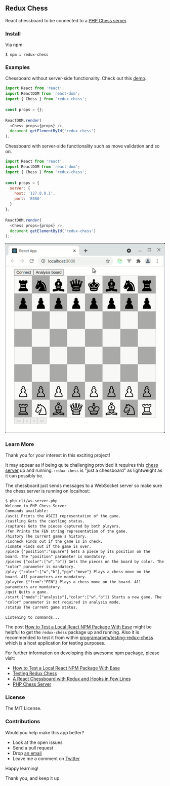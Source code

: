 ## Redux Chess

React chessboard to be connected to a [PHP Chess server](https://github.com/programarivm/chess-server).

### Install

Via npm:

    $ npm i redux-chess

### Examples

Chessboard without server-side functionality. Check out this [demo](https://programarivm.github.io/demo-redux-chess).

```js
import React from 'react';
import ReactDOM from 'react-dom';
import { Chess } from 'redux-chess';

const props = {};

ReactDOM.render(
  <Chess props={props} />,
  document.getElementById('redux-chess')
);
```

Chessboard with server-side functionality such as move validation and so on.

```js
import React from 'react';
import ReactDOM from 'react-dom';
import { Chess } from 'redux-chess';

const props = {
  server: {
    host: '127.0.0.1',
    port: '8080'
  }
};

ReactDOM.render(
  <Chess props={props} />,
  document.getElementById('redux-chess')
);

```

![Redux Chess](/resources/demo.gif)

### Learn More

Thank you for your interest in this exciting project!

It may appear as if being quite challenging provided it requires this [chess server](https://github.com/programarivm/chess-server) up and running. `redux-chess` is "just a chessboard" as lightweight as it can possibly be.

The chessboard just sends messages to a WebSocket server so make sure the chess server is running on localhost:

```
$ php cli/ws-server.php
Welcome to PHP Chess Server
Commands available:
/ascii Prints the ASCII representation of the game.
/castling Gets the castling status.
/captures Gets the pieces captured by both players.
/fen Prints the FEN string representation of the game.
/history The current game's history.
/ischeck Finds out if the game is in check.
/ismate Finds out if the game is over.
/piece {"position":"square"} Gets a piece by its position on the board. The "position" parameter is mandatory.
/pieces {"color":["w","b"]} Gets the pieces on the board by color. The "color" parameter is mandatory.
/play {"color":["w","b"],"pgn":"move"} Plays a chess move on the board. All parameters are mandatory.
/playfen {"from":"FEN"} Plays a chess move on the board. All parameters are mandatory.
/quit Quits a game.
/start {"mode":["analysis"],"color":["w","b"]} Starts a new game. The "color" parameter is not required in analysis mode.
/status The current game status.

Listening to commands...
```

The post [How to Test a Local React NPM Package With Ease](https://javascript.plainenglish.io/testing-a-local-react-npm-package-with-ease-7d0668676ddb) might be helpful to get the `redux-chess` package up and running. Also it is recommended to test it from within [programarivm/testing-redux-chess](https://github.com/programarivm/testing-redux-chess) which is a host application for testing purposes.

For further information on developing this awesome npm package, please visit:

- [How to Test a Local React NPM Package With Ease](https://javascript.plainenglish.io/testing-a-local-react-npm-package-with-ease-7d0668676ddb)
- [Testing Redux Chess](https://github.com/programarivm/testing-redux-chess)
- [A React Chessboard with Redux and Hooks in Few Lines](https://medium.com/geekculture/a-react-chessboard-with-redux-and-hooks-in-few-lines-6009cb724bb)
- [PHP Chess Server](https://github.com/programarivm/chess-server)

### License

The MIT License.

### Contributions

Would you help make this app better?

- Look at the open issues
- Send a pull request
- Drop [an email](https://programarivm.com/about)
- Leave me a comment on [Twitter](https://twitter.com/programarivm)

Happy learning!

Thank you, and keep it up.
